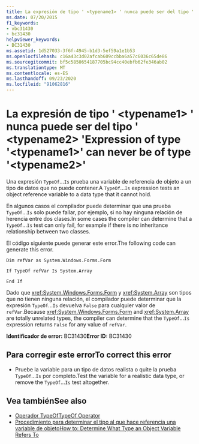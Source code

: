 ```yaml
---
title: La expresión de tipo ' <typename1> ' nunca puede ser del tipo ' <typename2> '
ms.date: 07/20/2015
f1_keywords:
- vbc31430
- bc31430
helpviewer_keywords:
- BC31430
ms.assetid: 1d527033-3f6f-4945-b1d3-5ef59a1e1b53
ms.openlocfilehash: c16a43c3d02afcab609ccbba6a57c6036c65de86
ms.sourcegitcommit: bf5c5850654187705bc94cc40ebfb62fe346ab02
ms.translationtype: MT
ms.contentlocale: es-ES
ms.lasthandoff: 09/23/2020
ms.locfileid: "91062816"
---
```

# <a name="expression-of-type-typename1-can-never-be-of-type-typename2"></a><span data-ttu-id="fbe90-102">La expresión de tipo ' \<typename1> ' nunca puede ser del tipo ' \<typename2> '</span><span class="sxs-lookup"><span data-stu-id="fbe90-102">Expression of type '\<typename1>' can never be of type '\<typename2>'</span></span>

<span data-ttu-id="fbe90-103">Una expresión `TypeOf`...`Is` prueba una variable de referencia de objeto a un tipo de datos que no puede contener.</span><span class="sxs-lookup"><span data-stu-id="fbe90-103">A `TypeOf`...`Is` expression tests an object reference variable to a data type that it cannot hold.</span></span>  
  
 <span data-ttu-id="fbe90-104">En algunos casos el compilador puede determinar que una prueba `TypeOf`...`Is` solo puede fallar, por ejemplo, si no hay ninguna relación de herencia entre dos clases.</span><span class="sxs-lookup"><span data-stu-id="fbe90-104">In some cases the compiler can determine that a `TypeOf`...`Is` test can only fail, for example if there is no inheritance relationship between two classes.</span></span>  
  
 <span data-ttu-id="fbe90-105">El código siguiente puede generar este error.</span><span class="sxs-lookup"><span data-stu-id="fbe90-105">The following code can generate this error.</span></span>  
  
 `Dim refVar as System.Windows.Forms.Form`  
  
 `If TypeOf refVar Is System.Array`  
  
 `End If`  
  
 <span data-ttu-id="fbe90-106">Dado que <xref:System.Windows.Forms.Form> y <xref:System.Array> son tipos que no tienen ninguna relación, el compilador puede determinar que la expresión `TypeOf`...`Is` devuelva `False` para cualquier valor de `refVar`.</span><span class="sxs-lookup"><span data-stu-id="fbe90-106">Because <xref:System.Windows.Forms.Form> and <xref:System.Array> are totally unrelated types, the compiler can determine that the `TypeOf`...`Is` expression returns `False` for any value of `refVar`.</span></span>  
  
 <span data-ttu-id="fbe90-107">**Identificador de error:** BC31430</span><span class="sxs-lookup"><span data-stu-id="fbe90-107">**Error ID:** BC31430</span></span>  
  
## <a name="to-correct-this-error"></a><span data-ttu-id="fbe90-108">Para corregir este error</span><span class="sxs-lookup"><span data-stu-id="fbe90-108">To correct this error</span></span>  
  
- <span data-ttu-id="fbe90-109">Pruebe la variable para un tipo de datos realista o quite la prueba `TypeOf`...`Is` por completo.</span><span class="sxs-lookup"><span data-stu-id="fbe90-109">Test the variable for a realistic data type, or remove the `TypeOf`...`Is` test altogether.</span></span>  
  
## <a name="see-also"></a><span data-ttu-id="fbe90-110">Vea también</span><span class="sxs-lookup"><span data-stu-id="fbe90-110">See also</span></span>

- [<span data-ttu-id="fbe90-111">Operador TypeOf</span><span class="sxs-lookup"><span data-stu-id="fbe90-111">TypeOf Operator</span></span>](../language-reference/operators/typeof-operator.md)
- [<span data-ttu-id="fbe90-112">Procedimiento para determinar el tipo al que hace referencia una variable de objeto</span><span class="sxs-lookup"><span data-stu-id="fbe90-112">How to: Determine What Type an Object Variable Refers To</span></span>](../programming-guide/language-features/variables/how-to-determine-what-type-an-object-variable-refers-to.md)
